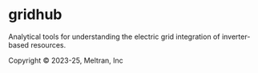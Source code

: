 # gridhub
Analytical tools for understanding the electric grid integration of inverter-based resources.

Copyright &copy; 2023-25, Meltran, Inc

